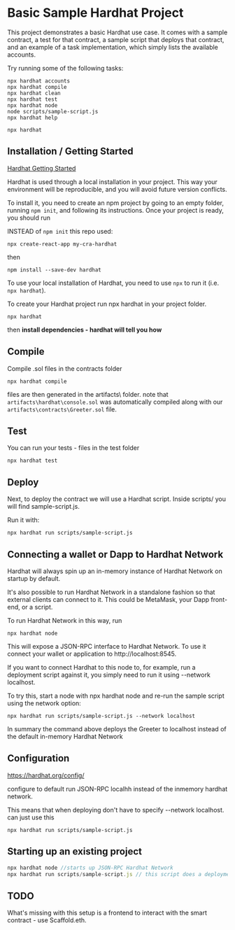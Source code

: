 # Basic Sample Hardhat Project

This project demonstrates a basic Hardhat use case. It comes with a sample contract, a test for that contract, a sample script that deploys that contract, and an example of a task implementation, which simply lists the available accounts.

Try running some of the following tasks:

```shell
npx hardhat accounts
npx hardhat compile
npx hardhat clean
npx hardhat test
npx hardhat node
node scripts/sample-script.js
npx hardhat help
```

```
npx hardhat
```

## Installation / Getting Started
[Hardhat Getting Started](https://hardhat.org/getting-started/)

Hardhat is used through a local installation in your project. This way your environment will be reproducible, and you will avoid future version conflicts.

To install it, you need to create an npm project by going to an empty folder, running `npm init`, and following its instructions. Once your project is ready, you should run

INSTEAD of `npm init` this repo used:

```
npx create-react-app my-cra-hardhat
```
then

```
npm install --save-dev hardhat
```

To use your local installation of Hardhat, you need to use `npx` to run it (i.e. `npx hardhat`).

To create your Hardhat project run npx hardhat in your project folder.
```
npx hardhat
```

then **install dependencies - hardhat will tell you how**

## Compile
Compile .sol files in the contracts folder

```
npx hardhat compile
```

files are then generated in the artifacts\ folder.
note that `artifacts\hardhat\console.sol` was automatically compiled along with our `artifacts\contracts\Greeter.sol` file.

## Test

You can run your tests - files in the test folder
```
npx hardhat test
```

## Deploy

Next, to deploy the contract we will use a Hardhat script. Inside scripts/ you will find sample-script.js.

Run it with:
```
npx hardhat run scripts/sample-script.js
```

## Connecting a wallet or Dapp to Hardhat Network
Hardhat will always spin up an in-memory instance of Hardhat Network on startup by default. 

It's also possible to run Hardhat Network in a standalone fashion so that external clients can connect to it. This could be MetaMask, your Dapp front-end, or a script.

To run Hardhat Network in this way, run 
```
npx hardhat node
```

This will expose a JSON-RPC interface to Hardhat Network. To use it connect your wallet or application to http://localhost:8545.

If you want to connect Hardhat to this node to, for example, run a deployment script against it, you simply need to run it using --network localhost.

To try this, start a node with npx hardhat node and re-run the sample script using the network option:

```
npx hardhat run scripts/sample-script.js --network localhost
```
In summary the command above deploys the Greeter to localhost instead of the default in-memory Hardhat Network

## Configuration

https://hardhat.org/config/

configure to default run JSON-RPC localhh instead of the inmemory hardhat network. 

This means that when deploying don't have to specify --network localhost. can just use this

```
npx hardhat run scripts/sample-script.js
```

## Starting up an existing project
```js
npx hardhat node //starts up JSON-RPC Hardhat Network 
npx hardhat run scripts/sample-script.js // this script does a deployment of whatever .sol files is specified inside it
```

## TODO
What's missing with this setup is a frontend to interact with the smart contract - use Scaffold.eth.